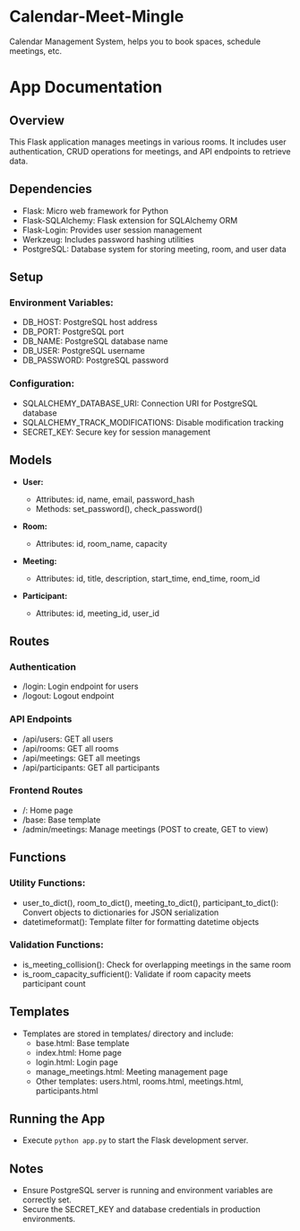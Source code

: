 # Calendar-Meet-Mingle
Calendar Management System, helps you to book spaces, schedule meetings, etc.

<PROJECT IN PROGRESS>

# App Documentation

## Overview
This Flask application manages meetings in various rooms. It includes user authentication, CRUD operations for meetings, and API endpoints to retrieve data.

## Dependencies
- Flask: Micro web framework for Python
- Flask-SQLAlchemy: Flask extension for SQLAlchemy ORM
- Flask-Login: Provides user session management
- Werkzeug: Includes password hashing utilities
- PostgreSQL: Database system for storing meeting, room, and user data

## Setup
### Environment Variables:
- DB_HOST: PostgreSQL host address
- DB_PORT: PostgreSQL port
- DB_NAME: PostgreSQL database name
- DB_USER: PostgreSQL username
- DB_PASSWORD: PostgreSQL password

### Configuration:
- SQLALCHEMY_DATABASE_URI: Connection URI for PostgreSQL database
- SQLALCHEMY_TRACK_MODIFICATIONS: Disable modification tracking
- SECRET_KEY: Secure key for session management

## Models
- **User:**
  - Attributes: id, name, email, password_hash
  - Methods: set_password(), check_password()

- **Room:**
  - Attributes: id, room_name, capacity

- **Meeting:**
  - Attributes: id, title, description, start_time, end_time, room_id

- **Participant:**
  - Attributes: id, meeting_id, user_id

## Routes
### Authentication
- /login: Login endpoint for users
- /logout: Logout endpoint

### API Endpoints
- /api/users: GET all users
- /api/rooms: GET all rooms
- /api/meetings: GET all meetings
- /api/participants: GET all participants

### Frontend Routes
- /: Home page
- /base: Base template
- /admin/meetings: Manage meetings (POST to create, GET to view)

## Functions
### Utility Functions:
- user_to_dict(), room_to_dict(), meeting_to_dict(), participant_to_dict(): Convert objects to dictionaries for JSON serialization
- datetimeformat(): Template filter for formatting datetime objects

### Validation Functions:
- is_meeting_collision(): Check for overlapping meetings in the same room
- is_room_capacity_sufficient(): Validate if room capacity meets participant count

## Templates
- Templates are stored in templates/ directory and include:
  - base.html: Base template
  - index.html: Home page
  - login.html: Login page
  - manage_meetings.html: Meeting management page
  - Other templates: users.html, rooms.html, meetings.html, participants.html

## Running the App
- Execute `python app.py` to start the Flask development server.

## Notes
- Ensure PostgreSQL server is running and environment variables are correctly set.
- Secure the SECRET_KEY and database credentials in production environments.
